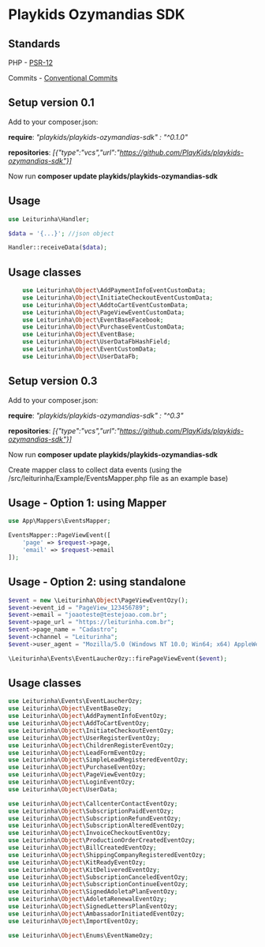 # Playkids Ozymandias SDK

## Standards

PHP - [PSR-12](https://www.php-fig.org/psr/psr-12/)

Commits - [Conventional Commits](https://www.conventionalcommits.org/)

## Setup version 0.1

Add to your composer.json:

**require**: _"playkids/playkids-ozymandias-sdk" : "^0.1.0"_

**repositories**: _[{"type":"vcs","url":"https://github.com/PlayKids/playkids-ozymandias-sdk"}]_
 
Now run **composer update playkids/playkids-ozymandias-sdk**

## Usage

```php
use Leiturinha\Handler;

$data = '{...}'; //json object

Handler::receiveData($data);
```

## Usage classes 

```php
    use Leiturinha\Object\AddPaymentInfoEventCustomData;
    use Leiturinha\Object\InitiateCheckoutEventCustomData;
    use Leiturinha\Object\AddtoCartEventCustomData;
    use Leiturinha\Object\PageViewEventCustomData;
    use Leiturinha\Object\EventBaseFacebook;
    use Leiturinha\Object\PurchaseEventCustomData;
    use Leiturinha\Object\EventBase;
    use Leiturinha\Object\UserDataFbHashField;
    use Leiturinha\Object\EventCustomData;
    use Leiturinha\Object\UserDataFb;
```



## Setup version 0.3

Add to your composer.json:

**require**: _"playkids/playkids-ozymandias-sdk" : "^0.3"_

**repositories**: _[{"type":"vcs","url":"https://github.com/PlayKids/playkids-ozymandias-sdk"}]_
 
Now run **composer update playkids/playkids-ozymandias-sdk**

Create mapper class to collect data events (using the /src/leiturinha/Example/EventsMapper.php file as an example base)

## Usage - Option 1: using Mapper

```php
use App\Mappers\EventsMapper;

EventsMapper::PageViewEvent([
    'page' => $request->page,
    'email' => $request->email
]);
```

## Usage - Option 2: using standalone

```php
$event = new \Leiturinha\Object\PageViewEventOzy();
$event->event_id = "PageView_123456789";
$event->email = "joaoteste@testejoao.com.br";
$event->page_url = "https://leiturinha.com.br";
$event->page_name = "Cadastro";
$event->channel = "Leiturinha";
$event->user_agent = "Mozilla/5.0 (Windows NT 10.0; Win64; x64) AppleWebKit/537.36 (KHTML, like Gecko) Chrome/91.0.4472.101 Safari/537.36";

\Leiturinha\Events\EventLaucherOzy::firePageViewEvent($event);
```

## Usage classes 

```php
use Leiturinha\Events\EventLaucherOzy;
use Leiturinha\Object\EventBaseOzy;
use Leiturinha\Object\AddPaymentInfoEventOzy;
use Leiturinha\Object\AddToCartEventOzy;
use Leiturinha\Object\InitiateCheckoutEventOzy;
use Leiturinha\Object\UserRegisterEventOzy;
use Leiturinha\Object\ChildrenRegisterEventOzy;
use Leiturinha\Object\LeadFormEventOzy;
use Leiturinha\Object\SimpleLeadRegisteredEventOzy;
use Leiturinha\Object\PurchaseEventOzy;
use Leiturinha\Object\PageViewEventOzy;
use Leiturinha\Object\LoginEventOzy;
use Leiturinha\Object\UserData;

use Leiturinha\Object\CallcenterContactEventOzy;
use Leiturinha\Object\SubscriptionPaidEventOzy;
use Leiturinha\Object\SubscriptionRefundEventOzy;
use Leiturinha\Object\SubscriptionAlteredEventOzy;
use Leiturinha\Object\InvoiceCheckoutEventOzy;
use Leiturinha\Object\ProductionOrderCreatedEventOzy;
use Leiturinha\Object\BillCreatedEventOzy;
use Leiturinha\Object\ShippingCompanyRegisteredEventOzy;
use Leiturinha\Object\KitReadyEventOzy;
use Leiturinha\Object\KitDeliveredEventOzy;
use Leiturinha\Object\SubscriptionCanceledEventOzy;
use Leiturinha\Object\SubscriptionContinueEventOzy;
use Leiturinha\Object\SignedAdoletaPlanEventOzy;
use Leiturinha\Object\AdoletaRenewalEventOzy;
use Leiturinha\Object\SignedLettersPlanEventOzy;
use Leiturinha\Object\AmbassadorInitiatedEventOzy;
use Leiturinha\Object\ImportEventOzy;

use Leiturinha\Object\Enums\EventNameOzy;
```
